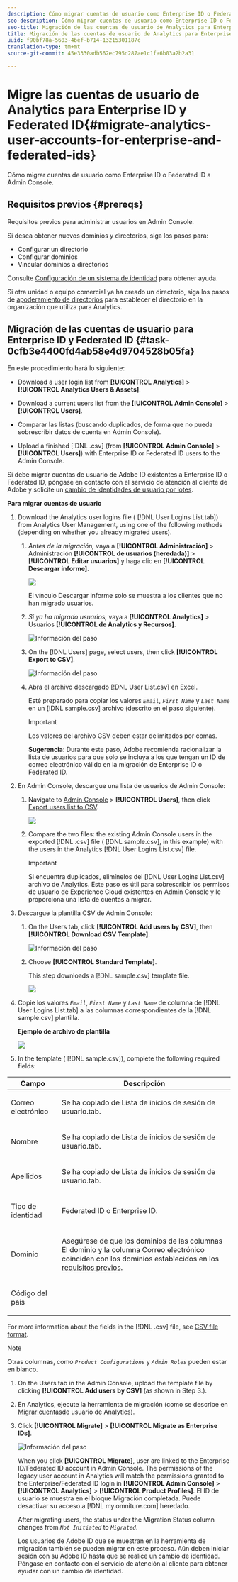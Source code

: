 ```yaml
---
description: Cómo migrar cuentas de usuario como Enterprise ID o Federated ID a Admin Console.
seo-description: Cómo migrar cuentas de usuario como Enterprise ID o Federated ID a Admin Console.
seo-title: Migración de las cuentas de usuario de Analytics para Enterprise ID y Federated ID
title: Migración de las cuentas de usuario de Analytics para Enterprise ID y Federated ID
uuid: f90bf78a-5603-4bef-b714-13215301187c
translation-type: tm+mt
source-git-commit: 45e3330adb562ec795d287ae1c1fa6b03a2b2a31

---
```



# Migre las cuentas de usuario de Analytics para Enterprise ID y Federated ID{#migrate-analytics-user-accounts-for-enterprise-and-federated-ids}

Cómo migrar cuentas de usuario como Enterprise ID o Federated ID a Admin Console.

## Requisitos previos {#prereqs}

Requisitos previos para administrar usuarios en Admin Console.

Si desea obtener nuevos dominios y directorios, siga los pasos para:

* Configurar un directorio
* Configurar dominios
* Vincular dominios a directorios

Consulte [Configuración de un sistema de identidad](https://helpx.adobe.com/enterprise/using/set-up-identity.html) para obtener ayuda.

Si otra unidad o equipo comercial ya ha creado un directorio, siga los pasos de [apoderamiento de directorios](https://helpx.adobe.com/enterprise/using/set-up-identity.html#Directorytrusting) para establecer el directorio en la organización que utiliza para Analytics.

## Migración de las cuentas de usuario para Enterprise ID y Federated ID {#task-0cfb3e4400fd4ab58e4d9704528b05fa}

En este procedimiento hará lo siguiente:

* Download a user login list from **[!UICONTROL Analytics]** &gt; **[!UICONTROL Analytics Users &amp; Assets]**.

* Download a current users list from the **[!UICONTROL Admin Console]** &gt; **[!UICONTROL Users]**.

* Comparar las listas (buscando duplicados, de forma que no pueda sobrescribir datos de cuenta en Admin Console).
* Upload a finished [!DNL .csv] (from **[!UICONTROL Admin Console]** &gt; **[!UICONTROL Users]**) with Enterprise ID or Federated ID users to the Admin Console.

Si debe migrar cuentas de usuario de Adobe ID existentes a Enterprise ID o Federated ID, póngase en contacto con el servicio de atención al cliente de Adobe y solicite un [cambio de identidades de usuario por lotes](https://helpx.adobe.com/enterprise/using/bulk-operations.html).

**Para migrar cuentas de usuario**

1. Download the Analytics user logins file ( [!DNL User Logins List.tab]) from Analytics User Management, using one of the following methods (depending on whether you already migrated users).
   1. *Antes de la migración,* vaya a **[!UICONTROL Administración]** &gt; Administración **[!UICONTROL de usuarios (heredada)]** &gt; **[!UICONTROL Editar usuarios]** y haga clic en **[!UICONTROL Descargar informe]**.

      ![](assets/download-report.png)

      El vínculo Descargar informe solo se muestra a los clientes que no han migrado usuarios.

   1. *Si ya ha migrado usuarios,* vaya a **[!UICONTROL Analytics]** &gt; Usuarios **[!UICONTROL de Analytics y Recursos]**.

      ![Información del paso](assets/admin-analytics-users-assets.png)

   1. On the [!DNL Users] page, select users, then click **[!UICONTROL Export to CSV]**.

      ![Información del paso](assets/export-csv-migrate.png)

   1. Abra el archivo descargado [!DNL User List.csv] en Excel.

      Esté preparado para copiar los valores *`Email`*, *`First Name`* y *`Last Name`* en un [!DNL sample.csv] archivo (descrito en el paso siguiente).

      >[!IMPORTANT]
      >
      >Los valores del archivo CSV deben estar delimitados por comas.

      **Sugerencia**: Durante este paso, Adobe recomienda racionalizar la lista de usuarios para que solo se incluya a los que tengan un ID de correo electrónico válido en la migración de Enterprise ID o Federated ID.

1. En Admin Console, descargue una lista de usuarios de Admin Console:

   1. Navigate to [Admin Console](http://adminconsole.adobe.html/#) &gt; **[!UICONTROL Users]**, then click [Export users list to CSV](https://helpx.adobe.com/enterprise/using/users.html).

      ![](assets/export-csv.png)

   1. Compare the two files: the existing Admin Console users in the exported [!DNL .csv] file ( [!DNL sample.csv], in this example) with the users in the Analytics [!DNL User Logins List.csv] file.

      >[!IMPORTANT]
      >
      >Si encuentra duplicados, elimínelos del [!DNL User Logins List.csv] archivo de Analytics. Este paso es útil para sobrescribir los permisos de usuario de Experience Cloud existentes en Admin Console y le proporciona una lista de cuentas a migrar.

1. Descargue la plantilla CSV de Admin Console:
   1. On the Users tab, click **[!UICONTROL Add users by CSV]**, then **[!UICONTROL Download CSV Template]**.

      ![Información del paso](assets/add-users-csv.png)

   1. Choose **[!UICONTROL Standard Template]**.

      This step downloads a [!DNL sample.csv] template file.

      ![](assets/download-csv-template.png)

1. Copie los valores *`Email`*, *`First Name`* y *`Last Name`* de columna de [!DNL User Logins List.tab] a las columnas correspondientes de la [!DNL sample.csv] plantilla.

   **Ejemplo de archivo de plantilla**

   ![](assets/sample.png)

1. In the template ( [!DNL sample.csv]), complete the following required fields:

<table id="table_1B5EEFDB5BD8436EB760BE5FFAB1CF02"> 
 <thead> 
  <tr> 
   <th colname="col1" class="entry"> Campo </th> 
   <th colname="col2" class="entry"> Descripción </th> 
  </tr>
 </thead>
 <tbody> 
  <tr> 
   <td colname="col1"> <p>Correo electrónico </p> </td> 
   <td colname="col2"> <p>Se ha copiado de <span class="filepath">Lista de inicios de sesión de usuario.tab</span>. </p> </td> 
  </tr> 
  <tr> 
   <td colname="col1"> <p>Nombre </p> </td> 
   <td colname="col2"> <p>Se ha copiado de <span class="filepath">Lista de inicios de sesión de usuario.tab</span>. </p> </td> 
  </tr> 
  <tr> 
   <td colname="col1"> <p>Apellidos </p> </td> 
   <td colname="col2"> <p>Se ha copiado de <span class="filepath">Lista de inicios de sesión de usuario.tab</span>. </p> </td> 
  </tr> 
  <tr> 
   <td colname="col1"> <p>Tipo de identidad </p> </td> 
   <td colname="col2"> <p><span class="term"> Federated ID</span> o <span class="term"> Enterprise ID</span>. </p> </td> 
  </tr> 
  <tr> 
   <td colname="col1"> <p>Dominio </p> </td> 
   <td colname="col2"> <p>Asegúrese de que los dominios de las columnas <span class="term"> El dominio</span> y la columna <span class="term"> Correo electrónico</span> coinciden con los dominios establecidos en los <a href="/help/admin/user-management2/user-migration/c-migration-tool/migrate-enterprise.md#prereqs" format="dita" scope="local"> requisitos previos</a>. </p> </td> 
  </tr> 
  <tr> 
   <td colname="col1"> <p>Código del país </p> </td> 
   <td colname="col2"> </td> 
  </tr> 
 </tbody> 
</table>

For more information about the fields in the [!DNL .csv] file, see [CSV file format](https://helpx.adobe.com/enterprise/using/users.html).

>[!NOTE]
>
>Otras columnas, como *`Product Configurations`* y *`Admin Roles`* pueden estar en blanco.

1. On the Users tab in the Admin Console, upload the template file by clicking **[!UICONTROL Add users by CSV]** (as shown in Step 3.).
1. En Analytics, ejecute la herramienta de migración (como se describe en [Migrar cuentas](/help/admin/user-management2/user-migration/c-migration-tool/t-migrate-users.md#task-f3355f3b14a340feae58cfa04c0ba1c9)de usuario de Analytics).
1. Click **[!UICONTROL Migrate]** &gt; **[!UICONTROL Migrate as Enterprise IDs]**.

   ![Información del paso](assets/migrate-as-enterprise.png)

   When you click **[!UICONTROL Migrate]**, user are linked to the Enterprise ID/Federated ID account in Admin Console. The permissions of the legacy user account in Analytics will match the permissions granted to the Enterprise/Federated ID login in **[!UICONTROL Admin Console]** &gt; **[!UICONTROL Analytics]** &gt; **[!UICONTROL Product Profiles]**. El ID de usuario se muestra en el bloque Migración completada. Puede desactivar su acceso a [!DNL my.omniture.com] heredado.

   After migrating users, the status under the Migration Status column changes from *`Not Initiated`* to *`Migrated`*.

   Los usuarios de Adobe ID que se muestran en la herramienta de migración también se pueden migrar en este proceso. Aún deben iniciar sesión con su Adobe ID hasta que se realice un cambio de identidad. Póngase en contacto con el servicio de atención al cliente para obtener ayudar con un cambio de identidad.

